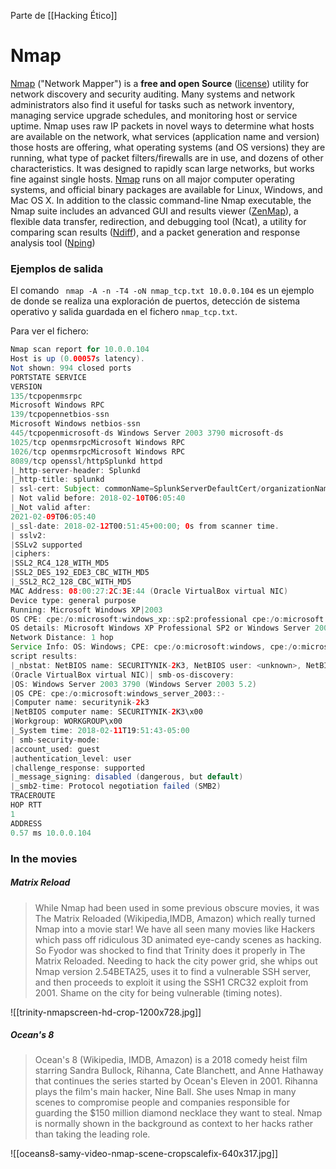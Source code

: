 Parte de [[Hacking Ético]]
# Nmap

[Nmap](https://nmap.org) ("Network Mapper") is a <b>free and open Source</b> ([license](https://nmap.org/npsl)) utility for network discovery and security auditing. Many systems and network administrators also find it useful for tasks such as network inventory, managing service upgrade schedules, and monitoring host or service uptime. Nmap uses raw IP packets in novel ways to determine what hosts are available on the network, what services (application name and version) those hosts are offering, what operating systems (and OS versions) they are running, what type of packet filters/firewalls are in use, and dozens of other characteristics. It was designed to rapidly scan large networks, but works fine against single hosts. [Nmap](https://nmap.org) runs on all major computer operating systems, and official binary packages are available for Linux, Windows, and Mac OS X. In addition to the classic command-line Nmap executable, the Nmap suite includes an advanced GUI and results viewer ([ZenMap](https://nmap.org/zenmap)), a flexible data transfer, redirection, and debugging tool (Ncat), a utility for comparing scan results ([Ndiff](https://nmap.org/ndiff)), and a packet generation and response analysis tool ([Nping](https://nmap.org/nping))

### Ejemplos de salida

El comando ``` nmap -A -n -T4 -oN nmap_tcp.txt 10.0.0.104``` es un ejemplo de donde se realiza una exploración de puertos, detección de sistema operativo y salida guardada en el fichero ```nmap_tcp.txt```.

Para ver el fichero:

``` java
Nmap scan report for 10.0.0.104
Host is up (0.00057s latency).
Not shown: 994 closed ports
PORTSTATE SERVICE
VERSION
135/tcpopenmsrpc
Microsoft Windows RPC
139/tcpopennetbios-ssn
Microsoft Windows netbios-ssn
445/tcpopenmicrosoft-ds Windows Server 2003 3790 microsoft-ds
1025/tcp openmsrpcMicrosoft Windows RPC
1026/tcp openmsrpcMicrosoft Windows RPC
8089/tcp openssl/httpSplunkd httpd
|_http-server-header: Splunkd
|_http-title: splunkd
| ssl-cert: Subject: commonName=SplunkServerDefaultCert/organizationName=SplunkUser
| Not valid before: 2018-02-10T06:05:40
|_Not valid after:
2021-02-09T06:05:40
|_ssl-date: 2018-02-12T00:51:45+00:00; 0s from scanner time.
| sslv2:
|SSLv2 supported
|ciphers:
|SSL2_RC4_128_WITH_MD5
|SSL2_DES_192_EDE3_CBC_WITH_MD5
|_SSL2_RC2_128_CBC_WITH_MD5
MAC Address: 08:00:27:2C:3E:44 (Oracle VirtualBox virtual NIC)
Device type: general purpose
Running: Microsoft Windows XP|2003
OS CPE: cpe:/o:microsoft:windows_xp::sp2:professional cpe:/o:microsoft:windows_server_2003
OS details: Microsoft Windows XP Professional SP2 or Windows Server 2003
Network Distance: 1 hop
Service Info: OS: Windows; CPE: cpe:/o:microsoft:windows, cpe:/o:microsoft:windows_server_2003Host
script results:
|_nbstat: NetBIOS name: SECURITYNIK-2K3, NetBIOS user: <unknown>, NetBIOS MAC: 08:00:27:2c:3e:44
(Oracle VirtualBox virtual NIC)| smb-os-discovery:
|OS: Windows Server 2003 3790 (Windows Server 2003 5.2)
|OS CPE: cpe:/o:microsoft:windows_server_2003::-
|Computer name: securitynik-2k3
|NetBIOS computer name: SECURITYNIK-2K3\x00
|Workgroup: WORKGROUP\x00
|_System time: 2018-02-11T19:51:43-05:00
| smb-security-mode:
|account_used: guest
|authentication_level: user
|challenge_response: supported
|_message_signing: disabled (dangerous, but default)
|_smb2-time: Protocol negotiation failed (SMB2)
TRACEROUTE
HOP RTT
1
ADDRESS
0.57 ms 10.0.0.104
```

### In the movies
##### Matrix Reload

>While Nmap had been used in some previous obscure movies, it was The Matrix Reloaded (Wikipedia,IMDB, Amazon) which really turned Nmap into a movie star! We have all seen many movies like Hackers which pass off ridiculous 3D animated eye-candy scenes as hacking. So Fyodor was shocked to find that Trinity does it properly in The Matrix Reloaded. Needing to hack the city power grid, she whips out Nmap version 2.54BETA25, uses it to find a vulnerable SSH server, and then proceeds to exploit it using the SSH1 CRC32 exploit from 2001. Shame on the city for being vulnerable (timing notes).

![[trinity-nmapscreen-hd-crop-1200x728.jpg]]

##### Ocean's 8

>Ocean's 8 (Wikipedia, IMDB, Amazon) is a 2018 comedy heist film starring Sandra Bullock, Rihanna, Cate Blanchett, and Anne Hathaway that continues the series started by Ocean's Eleven in 2001. Rihanna plays the film's main hacker, Nine Ball. She uses Nmap in many scenes to compromise people and companies responsible for guarding the $150 million diamond necklace they want to steal. Nmap is normally shown in the background as context to her hacks rather than taking the leading role.

![[oceans8-samy-video-nmap-scene-cropscalefix-640x317.jpg]]